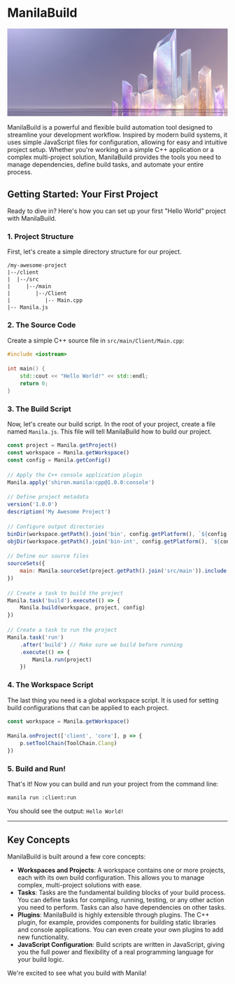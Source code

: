 # ManilaBuild
![alt.png](./assets/banner.png)

ManilaBuild is a powerful and flexible build automation tool designed to streamline your development workflow. Inspired by modern build systems, it uses simple JavaScript files for configuration, allowing for easy and intuitive project setup. Whether you're working on a simple C++ application or a complex multi-project solution, ManilaBuild provides the tools you need to manage dependencies, define build tasks, and automate your entire process.

## Getting Started: Your First Project

Ready to dive in? Here's how you can set up your first "Hello World" project with ManilaBuild.

### 1\. Project Structure

First, let's create a simple directory structure for our project.

```
/my-awesome-project
|--/client
|  |--/src
|     |--/main
|        |--/Client
|           |-- Main.cpp
|-- Manila.js
```

### 2\. The Source Code

Create a simple C++ source file in `src/main/Client/Main.cpp`:

```cpp
#include <iostream>

int main() {
    std::cout << "Hello World!" << std::endl;
    return 0;
}
```

### 3\. The Build Script

Now, let's create our build script. In the root of your project, create a file named `Manila.js`. This file will tell ManilaBuild how to build our project.

```javascript
const project = Manila.getProject()
const workspace = Manila.getWorkspace()
const config = Manila.getConfig()

// Apply the C++ console application plugin
Manila.apply('shiron.manila:cpp@1.0.0:console')

// Define project metadata
version('1.0.0')
description('My Awesome Project')

// Configure output directories
binDir(workspace.getPath().join('bin', config.getPlatform(), `${config.getConfig()}-${config.getArchitecture()}`, project.getName()))
objDir(workspace.getPath().join('bin-int', config.getPlatform(), `${config.getConfig()}-${config.getArchitecture()}`, project.getName()))

// Define our source files
sourceSets({
	main: Manila.sourceSet(project.getPath().join('src/main')).include('**/*.cpp'),
})

// Create a task to build the project
Manila.task('build').execute(() => {
	Manila.build(workspace, project, config)
})

// Create a task to run the project
Manila.task('run')
    .after('build') // Make sure we build before running
    .execute(() => {
	    Manila.run(project)
    })
```

### 4\. The Workspace Script
The last thing you need is a global workspace script. It is used for setting build configurations that can be applied to each project.
```javascript
const workspace = Manila.getWorkspace()

Manila.onProject(['client', 'core'], p => {
    p.setToolChain(ToolChain.Clang)
})

```

### 5\. Build and Run\!

That's it\! Now you can build and run your project from the command line:

```bash
manila run :client:run
```

You should see the output: `Hello World!`

-----

## Key Concepts

ManilaBuild is built around a few core concepts:

  * **Workspaces and Projects**: A workspace contains one or more projects, each with its own build configuration. This allows you to manage complex, multi-project solutions with ease.
  * **Tasks**: Tasks are the fundamental building blocks of your build process. You can define tasks for compiling, running, testing, or any other action you need to perform. Tasks can also have dependencies on other tasks.
  * **Plugins**: ManilaBuild is highly extensible through plugins. The C++ plugin, for example, provides components for building static libraries and console applications. You can even create your own plugins to add new functionality.
  * **JavaScript Configuration**: Build scripts are written in JavaScript, giving you the full power and flexibility of a real programming language for your build logic.

We're excited to see what you build with Manila\!
